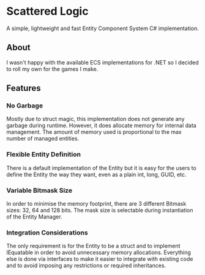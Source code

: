 # Scattered Logic #

A simple, lightweight and fast Entity Component System C# implementation.

## About ##

I wasn't happy with the available ECS implementations for .NET so I decided to roll my own for the games I make.

## Features ##

### No Garbage ###

Mostly due to struct magic, this implementation does not generate any garbage during runtime.
However, it does allocate memory for internal data management. The amount of memory used is proportional to the max number of managed entities.

### Flexible Entity Definition ###

There is a default implementation of the Entity but it is easy for the users to define the Entity the way they want, even as a plain int, long, GUID, etc.

### Variable Bitmask Size ###

In order to minimise the memory footprint, there are 3 different Bitmask sizes: 32, 64 and 128 bits. The mask size is selectable during instantiation of the Entity Manager.

### Integration Considerations ###

The only requirement is for the Entity to be a struct and to implement IEquatable in order to avoid unnecessary memory allocations. Everything else is done via interfaces to make it easier to integrate with existing code and to avoid imposing any restrictions or required inheritances.